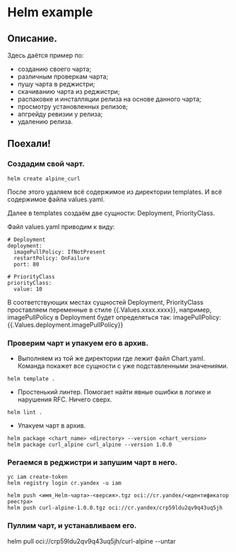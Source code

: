 # Helm example

## Описание.
Здесь даётся пример по:

*  созданию своего чарта;
*  различным проверкам чарта; 
*  пушу чарта в реджистри;
*  скачиванию чарта из реджистри;
*  распаковке и инсталляции релиза на основе данного чарта;
*  просмотру установленных релизов;
*  апгрейду ревизии у релиза;
*  удалению релиза.

## Поехали!

### Создадим свой чарт.
```
helm create alpine_curl
```

После этого удаляем всё содержимое из директории templates. И всё содержимое файла values.yaml.

Далее в templates создаём две сущности: Deployment, PriorityClass.

Файл values.yaml приводим к виду:
```
# Deployment
deployment:
  imagePullPolicy: IfNotPresent
  restartPolicy: OnFailure
  port: 80

# PriorityClass
priorityClass:
  value: 10
```
В соответствующих местах сущностей Deployment, PriorityClass проставляем переменные в стиле {{.Values.xxxx.xxxx}}, например, imagePullPolicy в Deployment будет определяться так:
imagePullPolicy: {{.Values.deployment.imagePullPolicy}}

### Проверим чарт и упакуем его в архив.

* Выполняем из той же директории где лежит файл Chart.yaml. Команда покажет все сущности с уже подставленными значениями.
```
helm template .
```

* Простенький линтер. Помогает найти явные ошибки в логике и нарушения RFC. Ничего сверх.
```
helm lint .
```

* Упакуем чарт в архив.
```
helm package <chart_name> <directory> --version <chart_version>
helm package curl_alpine curl_alpine --version 1.0.0
```

### Регаемся в реджистри и запушим чарт в него.
```
yc iam create-token
helm registry login cr.yandex -u iam

helm push <имя_Helm-чарта>-<версия>.tgz oci://cr.yandex/<идентификатор реестра>
helm push curl-alpine-1.0.0.tgz oci://cr.yandex/crp59ldu2qv9q43uq5jh
```

### Пуллим чарт, и устанавливаем его.
helm pull oci://crp59ldu2qv9q43uq5jh/curl-alpine --untar
